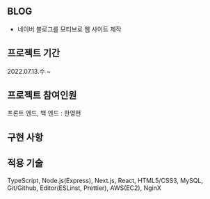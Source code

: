 ## BLOG

- 네이버 블로그를 모티브로 웹 사이트 제작

## 프로젝트 기간

2022.07.13.수 ~

## 프로젝트 참여인원

프론트 엔드, 백 엔드 : 한영현

## 구현 사항

## 적용 기술

TypeScript, Node.js(Express), Next.js, React, HTML5/CSS3, MySQL, Git/Github, Editor(ESLinst, Prettier), AWS(EC2), NginX

